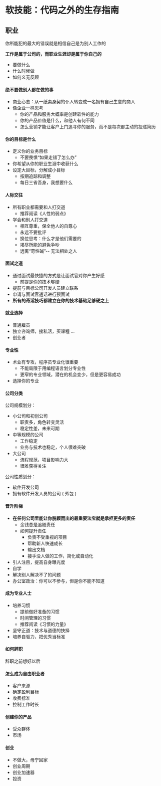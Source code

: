 # 软技能：代码之外的生存指南

## 职业

你所能犯的最大的错误就是相信自己是为别人工作的

**工作是属于公司的，而职业生涯却是属于你自己的**

- 要做什么
- 什么时候做
- 如何义无反顾

#### 绝不要做别人都在做的事

- 商业心态：从一纸卖身契的仆人转变成一名拥有自己生意的商人
- 像企业一样思考
  - 你的产品和服务大概率是创建软件的能力
  - 你的产品价值是什么，和他人有何不同
  - 怎么营销才能让客户上门追寻你的服务，而不是每次都主动的投递简历


#### 你的目标是什么

- 定义你的业务目标
  - 不要畏惧“如果走错了怎么办”
- 你希望从你的职业生涯中收获什么
- 设定大目标，分解成小目标
  - 按期追踪和调整
  - 每日三省吾身，我想要什么

#### 人际交往

- 所有职业都需要和人打交道
  - 推荐阅读《人性的弱点》
- 学会和别人打交道
  - 相互尊重，保全他人的自尊心
  - 永远不要批评
  - 换位思考：什么才是他们需要的
  - 竭尽所能的避免争吵
  - 远离“苛性碱”-- 无法相处之人
  
#### 面试之道

- 通过面试最快捷的方式是让面试官对你产生好感
  - 前提是你的技术够硬
- 提前与目标公司开发人员建立联系
- 申请与面试官通话进行预面试
- **所有的奇淫技巧都建立在你的技术基础足够硬之上**

#### 就业选择

- 普通雇员
- 独立咨询师，接私活，买课程 ...
- 创业者

#### 专业性

- 术业有专攻，程序员专业化很重要
  - 不能局限于用编程语言划分专业性
  - 更窄的专业领域，潜在的机会变少，但是更容易成功
- 选择你的专业

#### 公司分类

公司规模划分：

- 小公司和初创公司
  - 职责多，角色转变灵活
  - 稳定性差，未来可期
- 中等规模的公司
  - 工作稳定
  - 业务与技术也稳定，个人很难突破
- 大公司
  - 流程规范，项目影响力大
  - 很难获得关注

公司性质划分：

- 软件开发公司
- 拥有软件开发人员的公司 ( 外包 )

#### 晋升阶梯

- **在任何公司里能让你脱颖而出的最重要法宝就是承担更多的责任**
  - 金钱总是追随责任
  - 如何提升责任
    - 负责不受重视的项目
    - 帮助新人快速成长
    - 输出文档
    - 接手没人做的工作，简化或自动化
- 引人注目，提高自身曝光度
- 自学
- 解决别人解决不了的问题
- 办公室政治：你可以不参与，但是你不能不知道

#### 成为专业人士

- 培养习惯
  - 提前做好准备的习惯
  - 时间管理的习惯
  - 推荐阅读《习惯的力量》
- 坚守正道：技术与道德的抉择
- 培养自驱力，把优秀当标准

#### 如何辞职

辞职之前想好以后

#### 怎么成为自由职业者

- 客户来源
- 确定盈利目标
- 收费标准
- 控制工作时长

#### 创建你的产品

- 受众群体
- 市场

#### 创业

- 不做大，毋宁回家
- 创业周期
- 创业加速器
- 投资